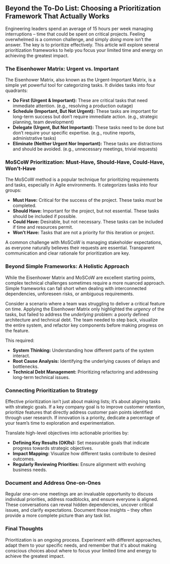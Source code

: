 ## Beyond the To-Do List: Choosing a Prioritization Framework That Actually Works

Engineering leaders spend an average of 15 hours per week managing interruptions – time that could be spent on critical projects. Feeling overwhelmed is a common challenge, and simply *doing* more isn’t the answer. The key is to prioritize effectively. This article will explore several prioritization frameworks to help you focus your limited time and energy on achieving the greatest impact.

### The Eisenhower Matrix: Urgent vs. Important

The Eisenhower Matrix, also known as the Urgent-Important Matrix, is a simple yet powerful tool for categorizing tasks. It divides tasks into four quadrants:

*   **Do First (Urgent & Important):** These are critical tasks that need immediate attention. (e.g., resolving a production outage)
*   **Schedule (Important, But Not Urgent):** These tasks are important for long-term success but don’t require immediate action. (e.g., strategic planning, team development)
*   **Delegate (Urgent, But Not Important):** These tasks need to be done but don’t require your specific expertise. (e.g., routine reports, administrative tasks)
*   **Eliminate (Neither Urgent Nor Important):** These tasks are distractions and should be avoided. (e.g., unnecessary meetings, trivial requests)

### MoSCoW Prioritization: Must-Have, Should-Have, Could-Have, Won’t-Have

The MoSCoW method is a popular technique for prioritizing requirements and tasks, especially in Agile environments. It categorizes tasks into four groups:

*   **Must Have:** Critical for the success of the project. These tasks *must* be completed.
*   **Should Have:** Important for the project, but not essential. These tasks should be included if possible.
*   **Could Have:** Desirable, but not necessary. These tasks can be included if time and resources permit.
*   **Won’t Have:** Tasks that are not a priority for this iteration or project.

A common challenge with MoSCoW is managing stakeholder expectations, as everyone naturally believes their requests are essential.  Transparent communication and clear rationale for prioritization are key.

### Beyond Simple Frameworks: A Holistic Approach

While the Eisenhower Matrix and MoSCoW are excellent starting points, complex technical challenges sometimes require a more nuanced approach. Simple frameworks can fall short when dealing with interconnected dependencies, unforeseen risks, or ambiguous requirements. 

Consider a scenario where a team was struggling to deliver a critical feature on time. Applying the Eisenhower Matrix only highlighted the *urgency* of the tasks, but failed to address the *underlying* problem: a poorly defined architecture and technical debt. The team needed to step back, visualize the entire system, and refactor key components before making progress on the feature. 

This required:

*   **System Thinking:** Understanding how different parts of the system interact.
*   **Root Cause Analysis:** Identifying the underlying causes of delays and bottlenecks.
*   **Technical Debt Management:** Prioritizing refactoring and addressing long-term technical issues.



### Connecting Prioritization to Strategy 

Effective prioritization isn’t just about making lists; it’s about aligning tasks with strategic goals. If a key company goal is to improve customer retention, prioritize features that directly address customer pain points identified through user research.  If innovation is a priority, dedicate a percentage of your team’s time to exploration and experimentation. 

Translate high-level objectives into actionable priorities by:

*   **Defining Key Results (OKRs):**  Set measurable goals that indicate progress towards strategic objectives.
*   **Impact Mapping:** Visualize how different tasks contribute to desired outcomes.
*   **Regularly Reviewing Priorities:**  Ensure alignment with evolving business needs.

### Document and Address One-on-Ones

Regular one-on-one meetings are an invaluable opportunity to discuss individual priorities, address roadblocks, and ensure everyone is aligned. These conversations can reveal hidden dependencies, uncover critical issues, and clarify expectations. Document those insights – they often provide a more complete picture than any task list.



### Final Thoughts

Prioritization is an ongoing process. Experiment with different approaches, adapt them to your specific needs, and remember that it's about making conscious choices about where to focus your limited time and energy to achieve the greatest impact.